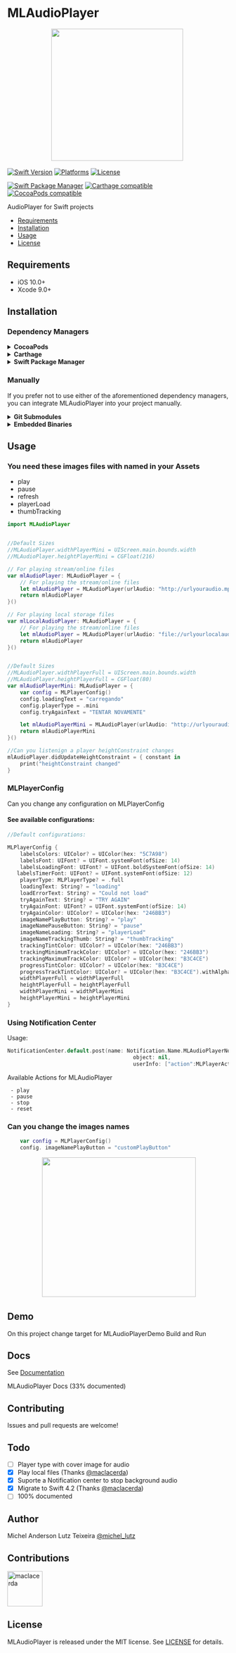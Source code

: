# MLAudioPlayer

<p align="center">
 <img width="300" height="300"src="http://micheltlutz.me/imagens/projetos/MLAudioPlayer/MLAUDIOPLAYER.png">
 </p>

[![Swift Version](https://img.shields.io/badge/Swift-5.0-brightgreen.svg?style=flat)](https://github.com/apple/swift/blob/master/CHANGELOG.md)
[![Platforms](https://img.shields.io/cocoapods/p/MLAudioPlayer.svg)](https://cocoapods.org/pods/MLAudioPlayer)
[![License](https://img.shields.io/cocoapods/l/MLAudioPlayer.svg)](https://raw.githubusercontent.com/micheltlutz/MLAudioPlayer/master/LICENSE)

[![Swift Package Manager](https://img.shields.io/badge/Swift%20Package%20Manager-compatible-brightgreen.svg)](https://github.com/apple/swift-package-manager)
[![Carthage compatible](https://img.shields.io/badge/Carthage-compatible-4BC51D.svg?style=flat)](https://github.com/Carthage/Carthage)
[![CocoaPods compatible](https://img.shields.io/cocoapods/v/MLAudioPlayer.svg)](https://cocoapods.org/pods/MLAudioPlayer)


AudioPlayer for Swift projects

- [Requirements](#requirements)
- [Installation](#installation)
- [Usage](#usage)
- [License](#license)

## Requirements

- iOS 10.0+
- Xcode 9.0+

## Installation

### Dependency Managers
<details>
  <summary><strong>CocoaPods</strong></summary>

[CocoaPods](http://cocoapods.org) is a dependency manager for Cocoa projects. You can install it with the following command:

```bash
$ gem install cocoapods
```

To integrate MLAudioPlayer into your Xcode project using CocoaPods, specify it in your `Podfile`:

```ruby
source 'https://github.com/CocoaPods/Specs.git'
platform :ios, '10.0'
use_frameworks!

pod 'MLAudioPlayer', '~> 1.1.0'
```

Then, run the following command:

```bash
$ pod install
```

</details>

<details>
  <summary><strong>Carthage</strong></summary>

[Carthage](https://github.com/Carthage/Carthage) is a decentralized dependency manager that automates the process of adding frameworks to your Cocoa application.

You can install Carthage with [Homebrew](http://brew.sh/) using the following command:

```bash
$ brew update
$ brew install carthage
```

To integrate MLAudioPlayer into your Xcode project using Carthage, specify it in your `Cartfile`:

```ogdl
github "micheltlutz/MLAudioPlayer" ~> 1.1.0
```

</details>

<details>
  <summary><strong>Swift Package Manager</strong></summary>

To use MLAudioPlayer as a [Swift Package Manager](https://swift.org/package-manager/) package just add the following in your Package.swift file.

``` swift
// swift-tools-version:4.2

import PackageDescription

let package = Package(
    name: "HelloMLAudioPlayer",
    dependencies: [
        .package(url: "https://github.com/micheltlutz/MLAudioPlayer.git", .upToNextMajor(from: "1.1.0"))
    ],
    targets: [
        .target(name: "HelloMLAudioPlayer", dependencies: ["MLAudioPlayer"])
    ]
)
```
</details>

### Manually

If you prefer not to use either of the aforementioned dependency managers, you can integrate MLAudioPlayer into your project manually.

<details>
  <summary><strong>Git Submodules</strong></summary><p>

- Open up Terminal, `cd` into your top-level project directory, and run the following command "if" your project is not initialized as a git repository:

```bash
$ git init
```

- Add MLAudioPlayer as a git [submodule](http://git-scm.com/docs/git-submodule) by running the following command:

```bash
$ git submodule add https://github.com/micheltlutz/MLAudioPlayer.git
$ git submodule update --init --recursive
```

- Open the new `MLAudioPlayer` folder, and drag the `MLAudioPlayer.xcodeproj` into the Project Navigator of your application's Xcode project.

    > It should appear nested underneath your application's blue project icon. Whether it is above or below all the other Xcode groups does not matter.

- Select the `MLAudioPlayer.xcodeproj` in the Project Navigator and verify the deployment target matches that of your application target.
- Next, select your application project in the Project Navigator (blue project icon) to navigate to the target configuration window and select the application target under the "Targets" heading in the sidebar.
- In the tab bar at the top of that window, open the "General" panel.
- Click on the `+` button under the "Embedded Binaries" section.
- You will see two different `MLAudioPlayer.xcodeproj` folders each with two different versions of the `MLAudioPlayer.framework` nested inside a `Products` folder.

    > It does not matter which `Products` folder you choose from.

- Select the `MLAudioPlayer.framework`.

- And that's it!

> The `MLAudioPlayer.framework` is automagically added as a target dependency, linked framework and embedded framework in a copy files build phase which is all you need to build on the simulator and a device.

</p></details>

<details>
  <summary><strong>Embedded Binaries</strong></summary><p>

- Download the latest release from https://github.com/micheltlutz/MLAudioPlayer/releases
- Next, select your application project in the Project Navigator (blue project icon) to navigate to the target configuration window and select the application target under the "Targets" heading in the sidebar.
- In the tab bar at the top of that window, open the "General" panel.
- Click on the `+` button under the "Embedded Binaries" section.
- Add the downloaded `MLAudioPlayer.framework`.
- And that's it!

</p></details>

## Usage

### You need these images files with named in your Assets 

- play
- pause
- refresh
- playerLoad
- thumbTracking


```swift
import MLAudioPlayer


//Default Sizes
//MLAudioPlayer.widthPlayerMini = UIScreen.main.bounds.width
//MLAudioPlayer.heightPlayerMini = CGFloat(216)

// For playing stream/online files
var mlAudioPlayer: MLAudioPlayer = {
    // For playing the stream/online files
    let mlAudioPlayer = MLAudioPlayer(urlAudio: "http://urlyouraudio.mp3")
    return mlAudioPlayer
}()

// For playing local storage files
var mlLocalAudioPlayer: MLAudioPlayer = {
    // For playing the stream/online files
    let mlAudioPlayer = MLAudioPlayer(urlAudio: "file://urlyourlocalaudio.mp3", isLocalFile: true)
    return mlAudioPlayer
}()


//Default Sizes
//MLAudioPlayer.widthPlayerFull = UIScreen.main.bounds.width
//MLAudioPlayer.heightPlayerFull = CGFloat(80)
var mlAudioPlayerMini: MLAudioPlayer = {
    var config = MLPlayerConfig()
    config.loadingText = "carregando"
    config.playerType = .mini
    config.tryAgainText = "TENTAR NOVAMENTE"

    let mlAudioPlayerMini = MLAudioPlayer(urlAudio: "http://urlyouraudio.mp3", config: config)
    return mlAudioPlayerMini
}()

//Can you listenign a player heightConstraint changes
mlAudioPlayer.didUpdateHeightConstraint = { constant in
	print("heightConstraint changed"
}

```


### MLPlayerConfig


Can you change any configuration on MLPlayerConfig


#### See available configurations:


```swift
//Default configurations:

MLPlayerConfig {
	labelsColors: UIColor? = UIColor(hex: "5C7A98")
	labelsFont: UIFont? = UIFont.systemFont(ofSize: 14)
	labelsLoadingFont: UIFont? = UIFont.boldSystemFont(ofSize: 14)
   labelsTimerFont: UIFont? = UIFont.systemFont(ofSize: 12)
	playerType: MLPlayerType? = .full
	loadingText: String? = "loading"
	loadErrorText: String? = "Could not load"
	tryAgainText: String? = "TRY AGAIN"
	tryAgainFont: UIFont? = UIFont.systemFont(ofSize: 14)
	tryAgainColor: UIColor? = UIColor(hex: "246BB3")
	imageNamePlayButton: String? = "play"
	imageNamePauseButton: String? = "pause"
	imageNameLoading: String? = "playerLoad"
	imageNameTrackingThumb: String? = "thumbTracking"
	trackingTintColor: UIColor? = UIColor(hex: "246BB3")
	trackingMinimumTrackColor: UIColor? = UIColor(hex: "246BB3")
	trackingMaximumTrackColor: UIColor? = UIColor(hex: "B3C4CE")
	progressTintColor: UIColor? = UIColor(hex: "B3C4CE")
	progressTrackTintColor: UIColor? = UIColor(hex: "B3C4CE").withAlphaComponent(0.5)
	widthPlayerFull = widthPlayerFull
	heightPlayerFull = heightPlayerFull
	widthPlayerMini = widthPlayerMini
	heightPlayerMini = heightPlayerMini
}
```

### Using Notification Center

Usage: 

```swift 
NotificationCenter.default.post(name: Notification.Name.MLAudioPlayerNotification, 
										object: nil,
										userInfo: ["action":MLPlayerActions.stop])
```
Available Actions for MLAudioPlayer
 
     - play
     - pause
     - stop
     - reset



### Can you change the images names

```swift
	var config = MLPlayerConfig()
	config. imageNamePlayButton = "customPlayButton"
```

<p align="center">
 <img width="350" height="317"src="http://micheltlutz.me/imagens/projetos/MLAudioPlayer/IMG_4649.jpg"> 
</p>


## Demo 

On this project change target for MLAudioPlayerDemo Build and Run


## Docs

See [Documentation](http://htmlpreview.github.io/?https://github.com/micheltlutz/MLAudioPlayer/blob/develop/docs/index.html)

MLAudioPlayer Docs (33% documented)


## Contributing

Issues and pull requests are welcome!

## Todo

- [ ] Player type with cover image for audio
- [x] Play local files (Thanks [@maclacerda](https://github.com/maclacerda))
- [x] Suporte a Notification center to stop background audio
- [x] Migrate to Swift 4.2 (Thanks [@maclacerda](https://github.com/maclacerda))
- [ ] 100% documented

## Author

Michel Anderson Lutz Teixeira [@michel_lutz](https://twitter.com/michel_lutz)

## Contributions

<a href="https://github.com/maclacerda"><img src="https://avatars.githubusercontent.com/u/4759987?v=3" title="maclacerda" width="80" height="80"></a>


## License

MLAudioPlayer is released under the MIT license. See [LICENSE](https://github.com/micheltlutz/MLAudioPlayer/blob/master/LICENSE) for details.
